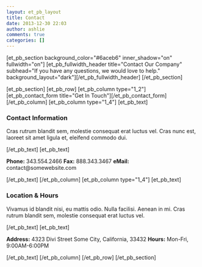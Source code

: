 ```yaml
---
layout: et_pb_layout
title: Contact
date: 2013-12-30 22:03
author: ashlie
comments: true
categories: []
---
```


[et_pb_section background_color="#6aceb6" inner_shadow="on" fullwidth="on"]
[et_pb_fullwidth_header title="Contact Our Company" subhead="If you have any questions, we would love to help." background_layout="dark"][/et_pb_fullwidth_header]
[/et_pb_section]

[et_pb_section]
[et_pb_row]
[et_pb_column type="1_2"]
[et_pb_contact_form title="Get In Touch"][/et_pb_contact_form]
[/et_pb_column]
[et_pb_column type="1_4"]
[et_pb_text]
<h3>Contact Information</h3>
<p>Cras rutrum blandit sem, molestie consequat erat luctus vel. Cras nunc est, laoreet sit amet ligula et, eleifend commodo dui.</p>
[/et_pb_text]
[et_pb_text]
<p>
<strong>Phone:</strong> 343.554.2466
<strong>Fax:</strong> 888.343.3467
<strong>eMail:</strong> contact@somewebsite.com
</p>
[/et_pb_text]
[/et_pb_column]
[et_pb_column type="1_4"]
[et_pb_text]
<h3>Location & Hours</h3>
<p>Vivamus id blandit nisi, eu mattis odio. Nulla facilisi. Aenean in mi. Cras rutrum blandit sem, molestie consequat erat luctus vel.</p>
[/et_pb_text]
[et_pb_text]
<p>
<strong>Address:</strong> 4323 Divi Street
Some City, California, 33432
<strong>Hours:</strong> Mon-Fri, 9:00AM-6:00PM
</p>
[/et_pb_text]
[/et_pb_column]
[/et_pb_row]
[/et_pb_section]
